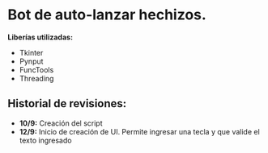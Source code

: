 # Bot de auto-lanzar hechizos.

**Liberías utilizadas:**
- Tkinter
- Pynput
- FuncTools
- Threading


## Historial de revisiones:
- **10/9:** Creación del script
- **12/9:** Inicio de creación de UI. Permite ingresar una tecla y que valide el texto ingresado
